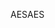 <span data-ttu-id="488a2-101">AES</span><span class="sxs-lookup"><span data-stu-id="488a2-101">AES</span></span>
